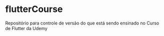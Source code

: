 # flutterCourse
Repositório para controle de versão do que está sendo ensinado no Curso de Flutter da Udemy
